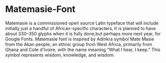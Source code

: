 # Matemasie-Font
Matemasie is a commissioned open source Latin typeface that will include initially just a handful of African-specific characters, It is planned to have about 330–350 glyphs when it is fully done,but perhaps more next year, for Google Fonts.
Matemasie font is inspired by  Adinkra symbol Mate Masie from the Akan people; an ethnic group from West Africa, primarily from Ghana and Cote d'Ivoire, with the name meaning “What I hear, I keep.” This symbol represents wisdom, knowledge, and wisdom.
